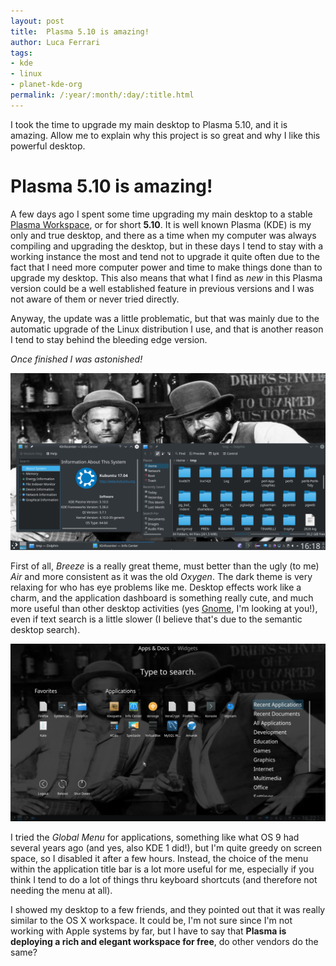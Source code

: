 ```yaml
---
layout: post
title:  Plasma 5.10 is amazing!
author: Luca Ferrari
tags:
- kde
- linux
- planet-kde-org
permalink: /:year/:month/:day/:title.html
---
```

I took the time to upgrade my main desktop to Plasma 5.10, and it is amazing. Allow me to explain why this
project is so great and why I like this powerful desktop.

# Plasma 5.10 is amazing!

A few days ago I spent some time upgrading my main desktop to a stable [Plasma Workspace](http://www.kde.org), or for short **5.10**.
It is well known Plasma (KDE) is my only and true desktop, and there as a time when my computer was always compiling and upgrading the desktop, but
in these days I tend to stay with a working instance the most and tend not to upgrade it quite often due to the fact that I need more
computer power and time to make things done than to upgrade my desktop.
This also means that what I find as *new* in this Plasma version could be a well established feature in previous versions and I was not aware of them
or never tried directly.

Anyway, the update was a little problematic, but that was mainly due to the automatic upgrade of the Linux distribution I use, and that is another reason I tend to stay behind the bleeding edge version.

*Once finished I was astonished!*

![Breeze Dark](/images/posts/KDE5.10_b.png)

First of all, *Breeze* is a really great theme, must better than the ugly (to me) *Air* and more consistent as it was the old *Oxygen*. The dark theme is very relaxing for who has eye problems like me.
Desktop effects work like a charm, and the application dashboard is something really cute, and much more useful than other desktop activities (yes [Gnome](http://www.gnome.org), I'm looking at you!), even if text search is a little slower (I believe that's due to the semantic desktop search).

![Breeze Dark](/images/posts/KDE5.10_a.png)

I tried the *Global Menu* for applications, something like what OS 9 had several years ago (and yes, also KDE 1 did!), but I'm quite greedy on screen space, so I disabled it after a few hours. Instead, the choice of the menu within the application title bar is a lot more useful for me, especially if you think I tend to do a lot of things thru keyboard shortcuts (and therefore not needing the menu at all).

I showed my desktop to a few friends, and they pointed out that it was really similar to the OS X workspace.
It could be, I'm not sure since I'm not working with Apple systems by far, but I have to say that **Plasma is deploying a rich and elegant workspace for free**, do other vendors do the same?
